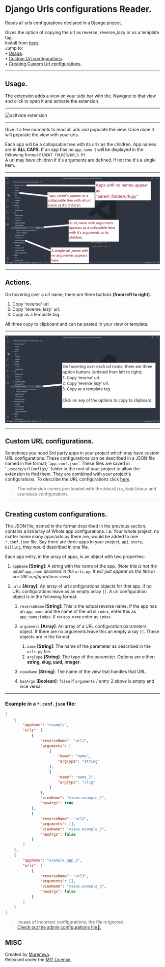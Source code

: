 # Django Urls configurations Reader.
Reads all urls configurations declared in a Django project.

Gives the option of copying the url as reverse, reverse_lazy or as a template tag.  
Install from [here](https://marketplace.visualstudio.com/items?itemName=muremwa.read-urls).  
Jump to:  
• [Usage](#usage).  
• [Custom Url configurations](#custom-url-configurations).  
• [Creating Custom Url configurations](#creating-custom-configurations).  

- - - 

## Usage.
The extension adds a view on your side bar with the. Navigate to that view and click to open it and 
activate the extension.  

- - -
![acitvate extension](media/imgs/no_1.png 'What you\'ll see before activation')
- - -

Give it a few moments to read all urls and populate the view.   Once done it will populate the view with your urls.

Each app will be a collapsable tree with its urls as the children. App names are in __ALL CAPS__. If an app has no `app_name` it will be displayed in the following format `PARENT_FOLDER/URLS.PY`.  
A url may have children if it's arguments are defined.
If not the it's a single item.

- - -
![image explaining the project urls view](media/imgs/explanation.png 'Diffrent parts of the view')
- - -

## Actions.
On hovering over a url name, there are three buttons __(from left to right)__.  
1. Copy 'reverse' url.
2. Copy 'reverse_lazy' url.
3. Copy as a template tag.

All three copy to clipboard and can be pasted in your view or template.
- - -
  ![hover buttons](media/imgs/hovering_buttons.png 'hover over a url to expose available actions')
- - -


## Custom URL configurations.  
Sometimes you need 3rd party apps in your project which may have custom URL configurations. These configurations can be described in a JSON file named in the format; '`app.conf.json`'. These files are saved in '`.vscode/urlConfigs/`' folder in the root of your project to allow the extension to find them. They are combined with your project's configurations. To describe the URL configurations click [here](#creating-custom-configurations).  

>The extension comes pre-loaded with the `AdminSite`, `ModelAdmin` and `UserAdmin` configurations.
- - -
## Creating custom configurations.
The JSON file, named in the format described in the previous section, contains a list/array of Whole app configurations. i.e. Your whole project, no matter home many apps/urls.py there are, would be added to one `*.conf.json` file. Say there are three apps in your project, `api`, `store`, `billing`, they would described in one file.

Each app entry, in the array of apps, is an object with two properties: 
1. `appName` __[String]__: A string with the name of the app. _(Note this is not the usual `app_name` declared in the `urls.py`. It will just appear as the title in our URl configurations view)._


2. `urls` __[Array]__: An array of url configurations objects for that app. If no URL configurations leave as an empty array `[]`. A url configuration object is in the following format:
      1. `reverseName` __[String]__: This is the actual reverse name. If the app has an `app_name` and the name of the url is `index`, enter this as `app_name:index`. If no `app_name` enter as `index`.


      2. `arguments` __[Array]__: An array of a URL configuration parameters object. If there are no arguments leave this an empty array `[]`. These objects are in the format:
           1. `name` __[String]__: The name of the parameter as described in the `urls.py` file.
           2. `argType` __[String]__: The type of the parameter. Options are either: __string, slug, uuid, integer__.


      3. `viewName` __[String]__: The name of the view that handles that URL.


      4. `hasArgs` __[Boolean]__: `false` if `arguments` / entry 2 above is empty and vice versa.

- - -
### Example in a `*.conf.json` file:
```JSON
[
    {
        "appName": "example",
        "urls": [
            {
                "reverseName": "url1",
                "arguments": [
                    {
                        "name": "name",
                        "argType": "string"
                    },
                    {
                        "name": "name_2",
                        "argType": "slug"
                    }
                ],
                "viewName": "views.example_1",
                "hasArgs": true
            },
            {
                "reverseName": "url2",
                "arguments": [],
                "viewName": "views.example_2",
                "hasArgs": false
            }
        ]
    },
    {
        "appName": "example_app_2",
        "urls": [
            {
                "reverseName": "url3",
                "arguments": [],
                "viewName": "views.example_3",
                "hasArgs": false
            }
        ]
    }
]
```

> Incase of incorrect configurations, the file is ignored.  
> [Check out the admin configurations file🧐.](extraUrls/admin.conf.json)

## MISC
Created by [Muremwa](https://github.com/muremwa/).  
Released under the [MIT License](LICENSE).